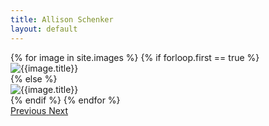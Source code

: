 ```yaml
---
title: Allison Schenker
layout: default
---
```

<div class="row carousel-row">
  <div id="carouselExampleFade" class="carousel slide carousel-fade col-12" data-ride="carousel">
    <div class="carousel-inner">
      {% for image in site.images %}
        {% if forloop.first == true %}
          <div class="carousel-item active">
            <img class="d-block w-100 carousel-img" src="{{image.img_src}}" alt="{{image.title}}">
          </div>
        {% else %}
          <div class="carousel-item carousel-img">
            <img class="d-block w-100" src="{{image.img_src}}" alt="{{image.title}}">
          </div>
        {% endif %}
      {% endfor %}
    </div>
    <a class="carousel-control-prev" href="#carouselExampleFade" role="button" data-slide="prev">
      <span class="carousel-control-prev-icon" aria-hidden="true"></span>
      <span class="sr-only">Previous</span>
    </a>
    <a class="carousel-control-next" href="#carouselExampleFade" role="button" data-slide="next">
      <span class="carousel-control-next-icon" aria-hidden="true"></span>
      <span class="sr-only">Next</span>
    </a>
  </div>
</div>
